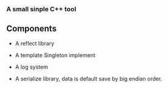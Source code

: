 ### A small sinple C++ tool

## Components

- A reflect library

- A template Singleton implement

- A log system

- A serialize library, data is default save by big endian order.
